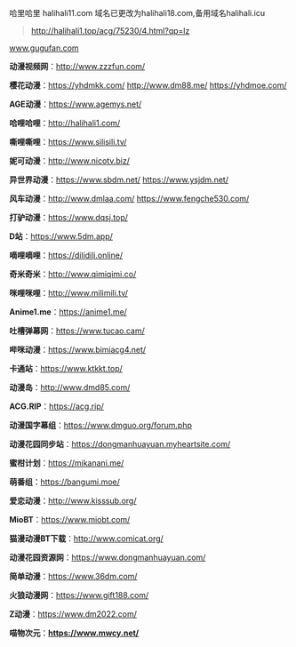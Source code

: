 哈里哈里  halihali11.com  域名已更改为halihali18.com,备用域名halihali.icu

> http://halihali1.top/acg/75230/4.html?qp=lz

www.gugufan.com

**动漫视频网**：http://www.zzzfun.com/

**樱花动漫**：https://yhdmkk.com/  http://www.dm88.me/ https://yhdmoe.com/

**AGE动漫**：https://www.agemys.net/

**哈哩哈哩**：http://halihali1.com/

**嘶哩嘶哩**：https://www.silisili.tv/

**妮可动漫**：http://www.nicotv.biz/

**异世界动漫**：https://www.sbdm.net/  https://www.ysjdm.net/

**风车动漫**：http://www.dmlaa.com/  https://www.fengche530.com/

**打驴动漫**：https://www.dqsj.top/

**D站**：https://www.5dm.app/

**嘀哩嘀哩**：https://dilidili.online/

**奇米奇米**：http://www.qimiqimi.co/

**咪哩咪哩**：http://www.milimili.tv/

**Anime1.me**：https://anime1.me/

**吐槽弹幕网**：https://www.tucao.cam/

**哔咪动漫**：https://www.bimiacg4.net/

**卡通站**：https://www.ktkkt.top/

**动漫岛**：http://www.dmd85.com/

**ACG.RIP**：https://acg.rip/

**动漫国字幕组**：https://www.dmguo.org/forum.php

**动漫花园同步站**：https://dongmanhuayuan.myheartsite.com/

**蜜柑计划**：https://mikanani.me/

**萌番组**：https://bangumi.moe/

**爱恋动漫**：http://www.kisssub.org/

**MioBT**：https://www.miobt.com/

**猫漫动漫BT下载**：http://www.comicat.org/

**动漫花园资源网**：https://www.dongmanhuayuan.com/

**简单动漫**：https://www.36dm.com/

**火狼动漫网**：https://www.gift188.com/

**Z动漫**：https://www.dm2022.com/

**喵物次元**：**https://www.mwcy.net/**